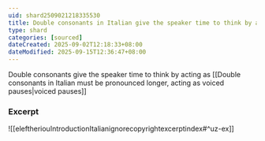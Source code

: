 ```yaml
---
uid: shard2509021218335530
title: Double consonants in Italian give the speaker time to think by acting as voiced pauses
type: shard
categories: [sourced]
dateCreated: 2025-09-02T12:18:33+08:00
dateModified: 2025-09-15T12:36:47+08:00
---
```

Double consonants give the speaker time to think by acting as [[Double consonants in Italian must be pronounced longer, acting as voiced pauses|voiced pauses]]
### Excerpt
![[eleftheriouIntroductionItalianignorecopyrightexcerptindex#^uz-ex]]